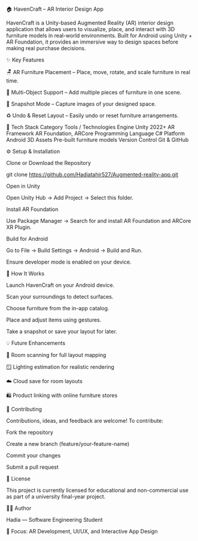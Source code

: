 🏠 HavenCraft – AR Interior Design App

HavenCraft is a Unity-based Augmented Reality (AR) interior design application that allows users to visualize, place, and interact with 3D furniture models in real-world environments.
Built for Android using Unity + AR Foundation, it provides an immersive way to design spaces before making real purchase decisions.

✨ Key Features

🪑 AR Furniture Placement – Place, move, rotate, and scale furniture in real time.

🔄 Multi-Object Support – Add multiple pieces of furniture in one scene.


📸 Snapshot Mode – Capture images of your designed space.

♻️ Undo & Reset Layout – Easily undo or reset furniture arrangements.


🧰 Tech Stack
Category	           Tools / Technologies
Engine	              Unity 2022+
AR Framework	        AR Foundation, ARCore
Programming Language	C#
Platform	            Android
3D Assets	            Pre-built furniture models
Version Control	      Git & GitHub

⚙️ Setup & Installation

Clone or Download the Repository

git clone https://github.com/Hadiatahir527/Augmented-reality-app.git


Open in Unity

Open Unity Hub → Add Project → Select this folder.

Install AR Foundation

Use Package Manager → Search for and install AR Foundation and ARCore XR Plugin.

Build for Android

Go to File → Build Settings → Android → Build and Run.

Ensure developer mode is enabled on your device.

📱 How It Works

Launch HavenCraft on your Android device.

Scan your surroundings to detect surfaces.

Choose furniture from the in-app catalog.

Place and adjust items using gestures.

Take a snapshot or save your layout for later.

💡 Future Enhancements

🧭 Room scanning for full layout mapping

🪟 Lighting estimation for realistic rendering

☁️ Cloud save for room layouts

🛍️ Product linking with online furniture stores

🤝 Contributing

Contributions, ideas, and feedback are welcome!
To contribute:

Fork the repository

Create a new branch (feature/your-feature-name)

Commit your changes

Submit a pull request

📜 License

This project is currently licensed for educational and non-commercial use as part of a university final-year project.

👩‍💻 Author

Hadia — Software Engineering Student

💬 Focus: AR Development, UI/UX, and Interactive App Design
